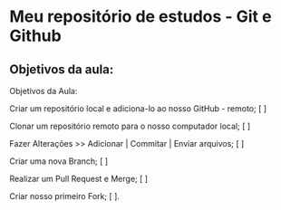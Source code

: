 # Meu repositório de estudos - Git e Github

## Objetivos da aula:

Objetivos da Aula:

Criar um repositório local e adiciona-lo ao nosso GitHub - remoto; [ ]

Clonar um repositório remoto para o nosso computador local; [ ]

Fazer Alterações >> Adicionar | Commitar | Enviar arquivos; [ ]

Criar uma nova Branch; [ ]

Realizar um Pull Request e Merge; [ ]

Criar nosso primeiro Fork; [ ].
